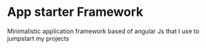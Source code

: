# App starter Framework  

Minimalistic application framework based of angular Js that I use to jumpstart my projects
